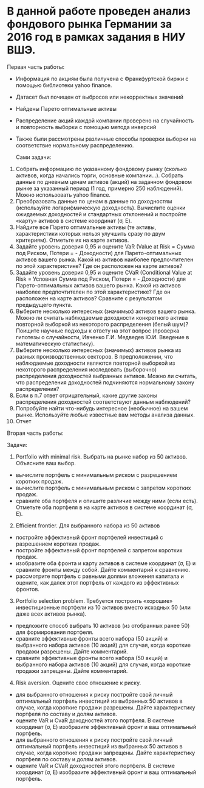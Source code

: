 # В данной работе проведен анализ фондового рынка Германии за 2016 год в рамках задания в НИУ ВШЭ.

Первая часть работы:

- Информация по акциям была получена с Франкфуртской биржи с помощью библиотеки yahoo finance.
- Датасет был почищен от выбросов или некорректных значений
- Найдены Парето оптимальные активы
- Распределение акций каждой компании проверено на случайность и повторность выборки с помощью метода инверсий
- Также были рассмотрены различные способы проверки выборки на соответствие нормальному распределению.

  Сами задачи:

1.	Собрать информацию по указанному фондовому рынку (сколько активов, когда начались торги, основные компании…). Собрать данные по дневным ценам активов (акций) на заданном фондовом рынке за указанный период (1 год, примерно 250 наблюдений). Можно использовать yahoo finance.
2.	Преобразовать данные по ценам в данные по доходностям (используйте логарифмическую доходность). Вычислите оценки ожидаемых доходностей и стандартных отклонений и постройте «карту» активов в системе координат (σ, E). 
3.	Найдите все Парето оптимальные активы (те активы, характеристики которых нельзя улучшить сразу по двум критериям). Отметьте их на карте активов.
4.	Задайте уровень доверия  0,95 и оцените VaR (Value at Risk = Сумма под Риском,  Потери = - Доходности) для Парето-оптимальных активов вашего рынка. Какой из активов наиболее предпочтителен по этой характеристике?  Где он расположен на карте активов? 
5.	Задайте уровень доверия  0,95 и оцените CVaR (Conditional Value at Risk = Условная Сумма под Риском, Потери = - Доходности) для Парето-оптимальных активов вашего рынка. Какой из активов наиболее предпочтителен по этой характеристике?  Где он расположен на карте активов? Сравните с результатом предыдущего пункта.
6.	Выберите несколько интересных (значимых)  активов вашего рынка.   Можно ли считать наблюдаемые доходности конкретного актива повторной выборкой из некоторого распределения (белый шум)?  Поищите научные подходы к ответу на этот вопрос (проверка гипотезы о случайности, Ивченко Г.И. Медведев Ю.И. Введение в математическую статистику).
7.	Выберите несколько интересных (значимых)  активов рынка из разных производственных секторов.   В предположении, что наблюдаемые доходности являются повторной выборкой из некоторого распределения исследовать (выборочно) распределения доходностей выбранных активов. Можно ли считать, что распределения доходностей подчиняются нормальному закону  распределения? 
8.	Если в п.7 ответ отрицательный, какие другие законы распределения доходностей соответствуют данным наблюдений?
9.	Попробуйте найти что-нибудь интересное (необычное) на вашем рынке. Используйте любые известные вам методы анализа данных.
10.	Отчет


Вторая часть работы:

Задачи:

1. Portfolio with minimal risk. Выбрать на рынке набор из 50 активов.  Объясните ваш выбор. 
- вычислите портфель с минимальным риском с разрешением коротких продаж.
- вычислите портфель с минимальным риском с запретом коротких продаж.
- сравните оба портфеля и опишите различие между ними (если есть).  Отметьте оба портфеля в на карте активов в системе координат (σ, E).
2. Efficient frontier. Для выбранного набора из 50 активов
- постройте эффективный фронт портфелей инвестиций с разрешением коротких продаж.
- постройте эффективный фронт портфелей с запретом коротких продаж.
- изобразите оба фронта и карту активов в системе координат (σ, E) и сравните фронты  между собой. Дайте комментарий к сравнению. 
- рассмотрите портфель  с равными долями вложения капитала и оцените, как  далек этот портфель от каждого из эффективных фронтов. 
3. Portfolio selection problem. Требуется построить «хорошие» инвестиционные портфели из 10 активов вместо исходных 50 (или даже всех активов рынка). 
- предложите способ выбрать 10 активов (из отобранных ранее 50) для формирования портфеля. 
- сравните эффективные фронты всего набора (50 акций)  и выбранного набора активов (10 акций) для случая, когда короткие продажи разрешены. Дайте комментарий. 
- сравните эффективные фронты всего набора (50 акций)  и выбранного набора активов (10 акций) для случая, когда короткие продажи запрещены. Дайте комментарий.
4. Risk aversion. Оцените свое отношение к риску.
- для выбранного отношения к риску постройте свой личный оптимальный портфель инвестиций из выбранных 50 активов в случае, когда короткие продажи разрешены.  Дайте характеристику портфеля по составу и долям активов. 
- оцените VaR и CvaR доходностей этого портфеля. В системе координат (σ, E) изобразите эффективный фронт и ваш оптимальный портфель. 
- для выбранного отношения к риску постройте свой личный оптимальный портфель инвестиций из выбранных 50 активов в случае, когда короткие продажи запрещены.  Дайте характеристику портфеля по составу и долям активов. 
- оцените VaR и CVaR доходностей этого портфеля. В системе координат (σ, E) изобразите эффективный фронт и ваш оптимальный портфель. 

